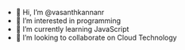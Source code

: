 - 👋 Hi, I’m @vasanthkannanr
- 👀 I’m interested in programming
- 🌱 I’m currently learning JavaScript
- 💞️ I’m looking to collaborate on Cloud Technology
